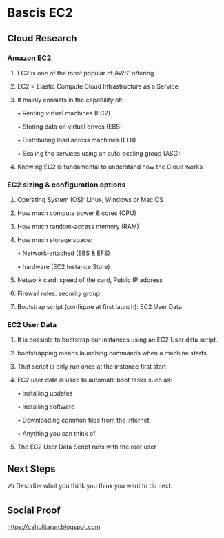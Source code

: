 
# Bascis EC2


## Cloud Research


### Amazon EC2

1. EC2 is one of the most popular of AWS' offering

2. EC2 = Elastic Compute Cloud Infrastructure as a Service

3. It mainly consists in the capability of:

    • Renting virtual machines (EC2)
    
    • Storing data on virtual drives (EBS)
    
    • Distributing load across machines (ELB)
    
    • Scaling the services using an auto-scaling group (ASG)

4. Knowing EC2 is fundamental to understand how the Cloud works


### EC2 sizing & configuration options

1. Operating System (OS): Linux, Windows or Mac OS

2. How much compute power & cores (CPU)

3. How much random-access memory (RAM)

4. How much storage space:
    
    • Network-attached (EBS & EFS)
    
    • hardware (EC2 Instance Store)

5. Network card: speed of the card, Public IP address

6. Firewall rules: security group

7. Bootstrap script (configure at first launch): EC2 User Data


### EC2 User Data

1. It is possible to bootstrap our instances using an EC2 User data script.

2. bootstrapping means launching commands when a machine starts

3. That script is only run once at the instance first start

4. EC2 user data is used to automate boot tasks such as:
    
    • Installing updates
    
    • Installing software
    
    • Downloading common files from the internet
    
    • Anything you can think of

5. The EC2 User Data Script runs with the root user


## Next Steps

✍️ Describe what you think you think you want to do next.

## Social Proof

https://cahblitaran.blogspot.com
